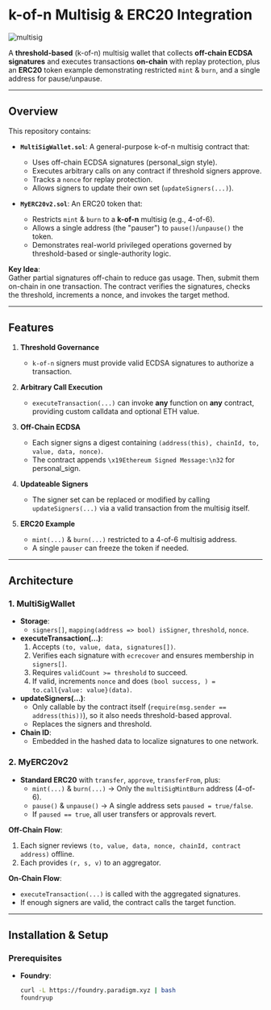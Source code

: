 # k-of-n Multisig & ERC20 Integration
![multisig](https://github.com/user-attachments/assets/f43091b6-48e3-4289-af0f-0f1c57c931fc)

A **threshold-based** (k-of-n) multisig wallet that collects **off-chain ECDSA signatures** and executes transactions **on-chain** with replay protection, plus an **ERC20** token example demonstrating restricted `mint` & `burn`, and a single address for pause/unpause.

---

## Overview

This repository contains:

- **`MultiSigWallet.sol`**: A general-purpose k-of-n multisig contract that:
  - Uses off-chain ECDSA signatures (personal_sign style).
  - Executes arbitrary calls on any contract if threshold signers approve.
  - Tracks a `nonce` for replay protection.
  - Allows signers to update their own set (`updateSigners(...)`).

- **`MyERC20v2.sol`**: An ERC20 token that:
  - Restricts `mint` & `burn` to a **k-of-n** multisig (e.g., 4-of-6).
  - Allows a single address (the "pauser") to `pause()`/`unpause()` the token.
  - Demonstrates real-world privileged operations governed by threshold-based or single-authority logic.

**Key Idea**:  
Gather partial signatures off-chain to reduce gas usage. Then, submit them on-chain in one transaction. The contract verifies the signatures, checks the threshold, increments a nonce, and invokes the target method.

---

## Features

1. **Threshold Governance**  
   - `k-of-n` signers must provide valid ECDSA signatures to authorize a transaction.

2. **Arbitrary Call Execution**  
   - `executeTransaction(...)` can invoke **any** function on **any** contract, providing custom calldata and optional ETH value.

3. **Off-Chain ECDSA**  
   - Each signer signs a digest containing `(address(this), chainId, to, value, data, nonce)`.
   - The contract appends `\x19Ethereum Signed Message:\n32` for personal_sign.

4. **Updateable Signers**  
   - The signer set can be replaced or modified by calling `updateSigners(...)` via a valid transaction from the multisig itself.

5. **ERC20 Example**  
   - `mint(...)` & `burn(...)` restricted to a 4-of-6 multisig address.
   - A single `pauser` can freeze the token if needed.

---

## Architecture

### 1. MultiSigWallet

- **Storage**:  
  - `signers[]`, `mapping(address => bool) isSigner`, `threshold`, `nonce`.
- **executeTransaction(...)**:  
  1. Accepts `(to, value, data, signatures[])`.  
  2. Verifies each signature with `ecrecover` and ensures membership in `signers[]`.  
  3. Requires `validCount >= threshold` to succeed.  
  4. If valid, increments `nonce` and does `(bool success, ) = to.call{value: value}(data)`.
- **updateSigners(...)**:  
  - Only callable by the contract itself (`require(msg.sender == address(this))`), so it also needs threshold-based approval.  
  - Replaces the signers and threshold.
- **Chain ID**:  
  - Embedded in the hashed data to localize signatures to one network.

### 2. MyERC20v2

- **Standard ERC20** with `transfer`, `approve`, `transferFrom`, plus:  
  - `mint(...)` & `burn(...)` → Only the `multiSigMintBurn` address (4-of-6).  
  - `pause()` & `unpause()` → A single address sets `paused = true/false`.  
  - If `paused == true`, all user transfers or approvals revert.

**Off-Chain Flow**:  
1. Each signer reviews `(to, value, data, nonce, chainId, contract address)` offline.  
2. Each provides `(r, s, v)` to an aggregator.

**On-Chain Flow**:  
- `executeTransaction(...)` is called with the aggregated signatures.  
- If enough signers are valid, the contract calls the target function.

---

## Installation & Setup

### Prerequisites

- **Foundry**:  
  ```bash
  curl -L https://foundry.paradigm.xyz | bash
  foundryup
